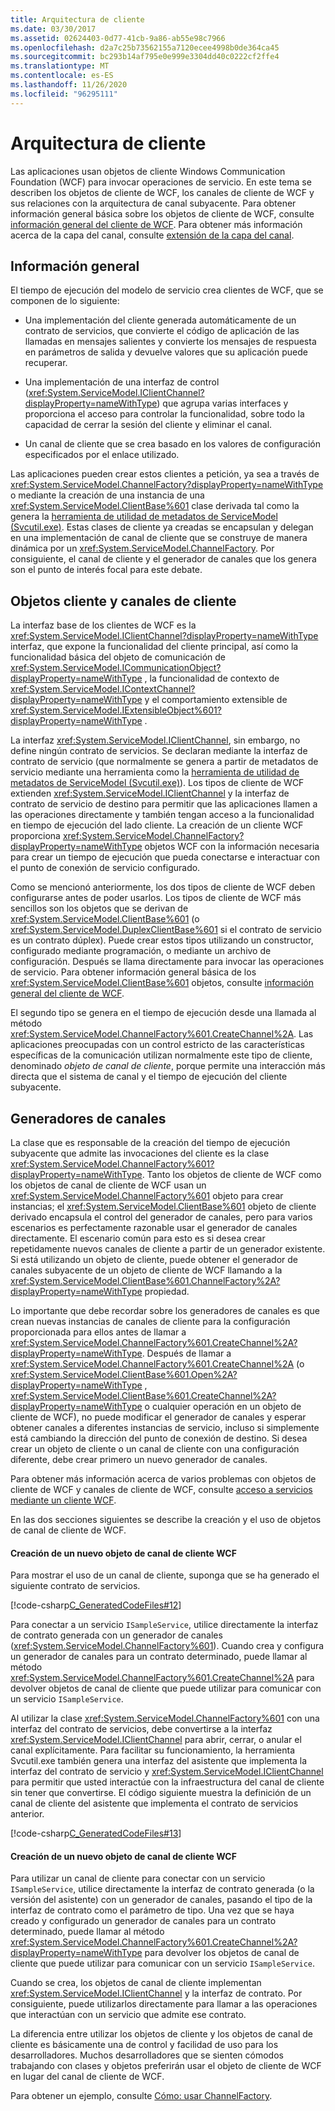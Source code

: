 ```yaml
---
title: Arquitectura de cliente
ms.date: 03/30/2017
ms.assetid: 02624403-0d77-41cb-9a86-ab55e98c7966
ms.openlocfilehash: d2a7c25b73562155a7120ecee4998b0de364ca45
ms.sourcegitcommit: bc293b14af795e0e999e3304dd40c0222cf2ffe4
ms.translationtype: MT
ms.contentlocale: es-ES
ms.lasthandoff: 11/26/2020
ms.locfileid: "96295111"
---
```

# <a name="client-architecture"></a>Arquitectura de cliente

Las aplicaciones usan objetos de cliente Windows Communication Foundation (WCF) para invocar operaciones de servicio. En este tema se describen los objetos de cliente de WCF, los canales de cliente de WCF y sus relaciones con la arquitectura de canal subyacente. Para obtener información general básica sobre los objetos de cliente de WCF, consulte [información general del cliente de WCF](../wcf-client-overview.md). Para obtener más información acerca de la capa del canal, consulte [extensión de la capa del canal](../extending/extending-the-channel-layer.md).  
  
## <a name="overview"></a>Información general  

 El tiempo de ejecución del modelo de servicio crea clientes de WCF, que se componen de lo siguiente:  
  
- Una implementación del cliente generada automáticamente de un contrato de servicios, que convierte el código de aplicación de las llamadas en mensajes salientes y convierte los mensajes de respuesta en parámetros de salida y devuelve valores que su aplicación puede recuperar.  
  
- Una implementación de una interfaz de control (<xref:System.ServiceModel.IClientChannel?displayProperty=nameWithType>) que agrupa varias interfaces y proporciona el acceso para controlar la funcionalidad, sobre todo la capacidad de cerrar la sesión del cliente y eliminar el canal.  
  
- Un canal de cliente que se crea basado en los valores de configuración especificados por el enlace utilizado.  
  
 Las aplicaciones pueden crear estos clientes a petición, ya sea a través de <xref:System.ServiceModel.ChannelFactory?displayProperty=nameWithType> o mediante la creación de una instancia de una <xref:System.ServiceModel.ClientBase%601> clase derivada tal como la genera la [herramienta de utilidad de metadatos de ServiceModel (Svcutil.exe)](../servicemodel-metadata-utility-tool-svcutil-exe.md). Estas clases de cliente ya creadas se encapsulan y delegan en una implementación de canal de cliente que se construye de manera dinámica por un <xref:System.ServiceModel.ChannelFactory>. Por consiguiente, el canal de cliente y el generador de canales que los genera son el punto de interés focal para este debate.  
  
## <a name="client-objects-and-client-channels"></a>Objetos cliente y canales de cliente  

 La interfaz base de los clientes de WCF es la <xref:System.ServiceModel.IClientChannel?displayProperty=nameWithType> interfaz, que expone la funcionalidad del cliente principal, así como la funcionalidad básica del objeto de comunicación de <xref:System.ServiceModel.ICommunicationObject?displayProperty=nameWithType> , la funcionalidad de contexto de <xref:System.ServiceModel.IContextChannel?displayProperty=nameWithType> y el comportamiento extensible de <xref:System.ServiceModel.IExtensibleObject%601?displayProperty=nameWithType> .  
  
 La interfaz <xref:System.ServiceModel.IClientChannel>, sin embargo, no define ningún contrato de servicios. Se declaran mediante la interfaz de contrato de servicio (que normalmente se genera a partir de metadatos de servicio mediante una herramienta como la [herramienta de utilidad de metadatos de ServiceModel (Svcutil.exe)](../servicemodel-metadata-utility-tool-svcutil-exe.md)). Los tipos de cliente de WCF extienden <xref:System.ServiceModel.IClientChannel> y la interfaz de contrato de servicio de destino para permitir que las aplicaciones llamen a las operaciones directamente y también tengan acceso a la funcionalidad en tiempo de ejecución del lado cliente. La creación de un cliente WCF proporciona <xref:System.ServiceModel.ChannelFactory?displayProperty=nameWithType> objetos WCF con la información necesaria para crear un tiempo de ejecución que pueda conectarse e interactuar con el punto de conexión de servicio configurado.  
  
 Como se mencionó anteriormente, los dos tipos de cliente de WCF deben configurarse antes de poder usarlos. Los tipos de cliente de WCF más sencillos son los objetos que se derivan de <xref:System.ServiceModel.ClientBase%601> (o <xref:System.ServiceModel.DuplexClientBase%601> si el contrato de servicio es un contrato dúplex). Puede crear estos tipos utilizando un constructor, configurado mediante programación, o mediante un archivo de configuración. Después se llama directamente para invocar las operaciones de servicio. Para obtener información general básica de los <xref:System.ServiceModel.ClientBase%601> objetos, consulte [información general del cliente de WCF](../wcf-client-overview.md).  
  
 El segundo tipo se genera en el tiempo de ejecución desde una llamada al método <xref:System.ServiceModel.ChannelFactory%601.CreateChannel%2A>. Las aplicaciones preocupadas con un control estricto de las características específicas de la comunicación utilizan normalmente este tipo de cliente, denominado *objeto de canal de cliente*, porque permite una interacción más directa que el sistema de canal y el tiempo de ejecución del cliente subyacente.  
  
## <a name="channel-factories"></a>Generadores de canales  

 La clase que es responsable de la creación del tiempo de ejecución subyacente que admite las invocaciones del cliente es la clase <xref:System.ServiceModel.ChannelFactory%601?displayProperty=nameWithType>. Tanto los objetos de cliente de WCF como los objetos de canal de cliente de WCF usan un <xref:System.ServiceModel.ChannelFactory%601> objeto para crear instancias; el <xref:System.ServiceModel.ClientBase%601> objeto de cliente derivado encapsula el control del generador de canales, pero para varios escenarios es perfectamente razonable usar el generador de canales directamente. El escenario común para esto es si desea crear repetidamente nuevos canales de cliente a partir de un generador existente. Si está utilizando un objeto de cliente, puede obtener el generador de canales subyacente de un objeto de cliente de WCF llamando a la <xref:System.ServiceModel.ClientBase%601.ChannelFactory%2A?displayProperty=nameWithType> propiedad.  
  
 Lo importante que debe recordar sobre los generadores de canales es que crean nuevas instancias de canales de cliente para la configuración proporcionada para ellos antes de llamar a <xref:System.ServiceModel.ChannelFactory%601.CreateChannel%2A?displayProperty=nameWithType>. Después de llamar a <xref:System.ServiceModel.ChannelFactory%601.CreateChannel%2A> (o <xref:System.ServiceModel.ClientBase%601.Open%2A?displayProperty=nameWithType> , <xref:System.ServiceModel.ClientBase%601.CreateChannel%2A?displayProperty=nameWithType> o cualquier operación en un objeto de cliente de WCF), no puede modificar el generador de canales y esperar obtener canales a diferentes instancias de servicio, incluso si simplemente está cambiando la dirección del punto de conexión de destino. Si desea crear un objeto de cliente o un canal de cliente con una configuración diferente, debe crear primero un nuevo generador de canales.  
  
 Para obtener más información acerca de varios problemas con objetos de cliente de WCF y canales de cliente de WCF, consulte [acceso a servicios mediante un cliente WCF](accessing-services-using-a-client.md).  
  
 En las dos secciones siguientes se describe la creación y el uso de objetos de canal de cliente de WCF.  
  
#### <a name="creating-a-new-wcf-client-channel-object"></a>Creación de un nuevo objeto de canal de cliente WCF  

 Para mostrar el uso de un canal de cliente, suponga que se ha generado el siguiente contrato de servicios.  
  
 [!code-csharp[C_GeneratedCodeFiles#12](../../../../samples/snippets/csharp/VS_Snippets_CFX/c_generatedcodefiles/cs/proxycode.cs#12)]  
  
 Para conectar a un servicio `ISampleService`, utilice directamente la interfaz de contrato generada con un generador de canales (<xref:System.ServiceModel.ChannelFactory%601>). Cuando crea y configura un generador de canales para un contrato determinado, puede llamar al método <xref:System.ServiceModel.ChannelFactory%601.CreateChannel%2A> para devolver objetos de canal de cliente que puede utilizar para comunicar con un servicio `ISampleService`.  
  
 Al utilizar la clase <xref:System.ServiceModel.ChannelFactory%601> con una interfaz del contrato de servicios, debe convertirse a la interfaz <xref:System.ServiceModel.IClientChannel> para abrir, cerrar, o anular el canal explícitamente. Para facilitar su funcionamiento, la herramienta Svcutil.exe también genera una interfaz del asistente que implementa la interfaz del contrato de servicio y <xref:System.ServiceModel.IClientChannel> para permitir que usted interactúe con la infraestructura del canal de cliente sin tener que convertirse. El código siguiente muestra la definición de un canal de cliente del asistente que implementa el contrato de servicios anterior.  
  
 [!code-csharp[C_GeneratedCodeFiles#13](../../../../samples/snippets/csharp/VS_Snippets_CFX/c_generatedcodefiles/cs/proxycode.cs#13)]  
  
#### <a name="creating-a-new-wcf-client-channel-object"></a>Creación de un nuevo objeto de canal de cliente WCF  

 Para utilizar un canal de cliente para conectar con un servicio `ISampleService`, utilice directamente la interfaz de contrato generada (o la versión del asistente) con un generador de canales, pasando el tipo de la interfaz de contrato como el parámetro de tipo. Una vez que se haya creado y configurado un generador de canales para un contrato determinado, puede llamar al método <xref:System.ServiceModel.ChannelFactory%601.CreateChannel%2A?displayProperty=nameWithType> para devolver los objetos de canal de cliente que puede utilizar para comunicar con un servicio `ISampleService`.  
  
 Cuando se crea, los objetos de canal de cliente implementan <xref:System.ServiceModel.IClientChannel> y la interfaz de contrato. Por consiguiente, puede utilizarlos directamente para llamar a las operaciones que interactúan con un servicio que admite ese contrato.  
  
 La diferencia entre utilizar los objetos de cliente y los objetos de canal de cliente es básicamente una de control y facilidad de uso para los desarrolladores. Muchos desarrolladores que se sienten cómodos trabajando con clases y objetos preferirán usar el objeto de cliente de WCF en lugar del canal de cliente de WCF.  
  
 Para obtener un ejemplo, consulte [Cómo: usar ChannelFactory](how-to-use-the-channelfactory.md).
